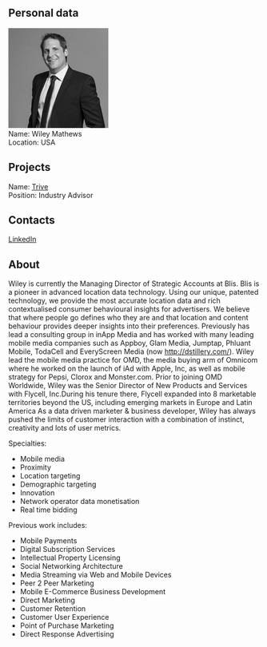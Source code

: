 ## Personal data
![wiley mathews photo](photo/wiley_mathews.jpg)  
Name:   Wiley Mathews  
Location: USA  
## Projects 
Name: [Trive](../projects/trive.md)  
Position: Industry Advisor   
## Contacts
[LinkedIn](https://www.linkedin.com/in/wileymathews/)  
## About
Wiley is currently the Managing Director of Strategic Accounts at Blis. Blis is a pioneer in advanced location data technology. Using our unique, patented technology, we provide the most accurate location data and rich contextualised consumer behavioural insights for advertisers. We believe that where people go defines who they are and that location and content behaviour provides deeper insights into their preferences. 
Previously has lead a consulting group in inApp Media and has worked with many leading mobile media companies such as Appboy, Glam Media, Jumptap, Phluant Mobile, TodaCell and EveryScreen Media (now http://dstillery.com/). 
Wiley lead the mobile media practice for OMD, the media buying arm of Omnicom where he worked on the launch of iAd with Apple, Inc, as well as mobile strategy for Pepsi, Clorox and Monster.com. 
Prior to joining OMD Worldwide, Wiley was the Senior Director of New Products and Services with Flycell, Inc.During his tenure there, Flycell expanded into 8 marketable territories beyond the US, including emerging markets in Europe and Latin America 
As a data driven marketer & business developer, Wiley has always pushed the limits of customer interaction with a combination of instinct, creativity and lots of user metrics.  

Specialties:  
* Mobile media   
* Proximity   
* Location targeting  
* Demographic targeting  
* Innovation  
* Network operator data monetisation  
* Real time bidding  

Previous work includes:  
* Mobile Payments   
* Digital Subscription Services   
* Intellectual Property Licensing   
* Social Networking Architecture   
* Media Streaming via Web and Mobile Devices   
* Peer 2 Peer Marketing   
* Mobile E-Commerce Business Development   
* Direct Marketing   
* Customer Retention   
* Customer User Experience   
* Point of Purchase Marketing   
* Direct Response Advertising  
